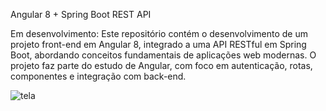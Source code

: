 Angular 8 + Spring Boot REST API

Em desenvolvimento: Este repositório contém o desenvolvimento de um projeto front-end em Angular 8, integrado a uma API RESTful em Spring Boot, 
abordando conceitos fundamentais de aplicações web modernas. O projeto faz parte do estudo de Angular, com foco em autenticação, rotas, componentes e integração com back-end.





![tela](https://github.com/user-attachments/assets/ec77aeb7-d917-4600-b460-a166aa756022)
